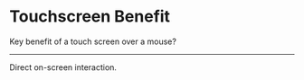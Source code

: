 # Touchscreen Benefit

Key benefit of a touch screen over a mouse?

---

Direct on-screen interaction.